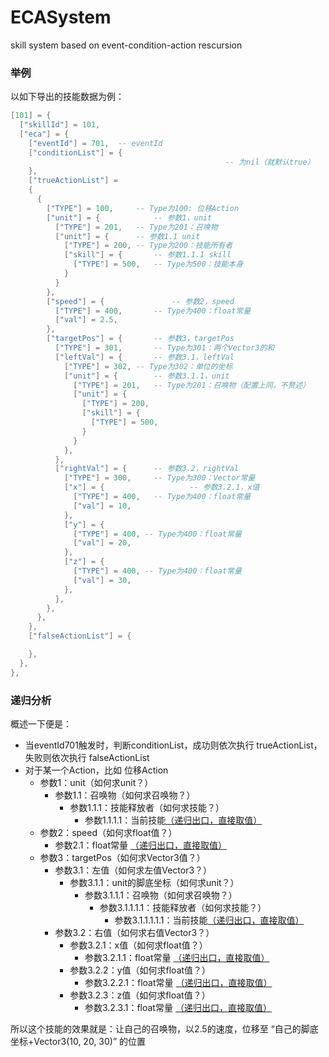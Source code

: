 # ECASystem
skill system based on event-condition-action rescursion

### 举例

以如下导出的技能数据为例：

```lua
[101] = {
  ["skillId"] = 101,
  ["eca"] = {
    ["eventId"] = 701,	-- eventId
    ["conditionList"] = {
												-- 为nil（就默认true）
    },
    ["trueActionList"] =
    {
      {
        ["TYPE"] = 100,		-- Type为100: 位移Action
        ["unit"] = {			-- 参数1，unit
          ["TYPE"] = 201,	-- Type为201：召唤物
          ["unit"] = {		-- 参数1.1 unit
            ["TYPE"] = 200, -- Type为200：技能所有者
            ["skill"] = {		-- 参数1.1.1 skill
              ["TYPE"] = 500,	-- Type为500：技能本身
            }
          }
        },
        ["speed"] = {				-- 参数2，speed
          ["TYPE"] = 400,		-- Type为400：float常量
          ["val"] = 2.5,
        },
        ["targetPos"] = {		-- 参数3，targetPos
          ["TYPE"] = 301,		-- Type为301：两个Vector3的和
          ["leftVal"] = {		-- 参数3.1，leftVal
            ["TYPE"] = 302,	-- Type为302：单位的坐标
            ["unit"] = {		-- 参数3.1.1，unit
              ["TYPE"] = 201,	-- Type为201：召唤物（配置上同，不赘述）
              ["unit"] = {
                ["TYPE"] = 200,
                ["skill"] = {
                  ["TYPE"] = 500,
                }
              }
            },
          },
          ["rightVal"] = {		-- 参数3.2，rightVal
            ["TYPE"] = 300,		-- Type为300：Vector常量
            ["x"] = {					-- 参数3.2.1，x值
              ["TYPE"] = 400,	-- Type为400：float常量
              ["val"] = 10,
            },
            ["y"] = {
              ["TYPE"] = 400, -- Type为400：float常量
              ["val"] = 20,
            },
            ["z"] = {
              ["TYPE"] = 400, -- Type为400：float常量
              ["val"] = 30,
            },
          },
        },
      },
    },
    ["falseActionList"] = {

    },
  },
},
```



### 递归分析

概述一下便是：

- 当eventId701触发时，判断conditionList，成功则依次执行 trueActionList，失败则依次执行 falseActionList
- 对于某一个Action，比如 位移Action
  - 参数1：unit（如何求unit？）
    - 参数1.1：召唤物（如何求召唤物？）
      - 参数1.1.1：技能释放者（如何求技能？）
        - 参数1.1.1.1：当前技能<u>（递归出口，直接取值）</u>
  - 参数2：speed（如何求float值？）
    - 参数2.1：float常量 <u>（递归出口，直接取值）</u>
  - 参数3：targetPos（如何求Vector3值？）
    - 参数3.1：左值（如何求左值Vector3？）
      - 参数3.1.1：unit的脚底坐标（如何求unit？）
        - 参数3.1.1.1：召唤物（如何求召唤物？）
          - 参数3.1.1.1.1：技能释放者（如何求技能？）
            - 参数3.1.1.1.1.1：当前技能<u>（递归出口，直接取值）</u>
    - 参数3.2：右值（如何求右值Vector3？）
      - 参数3.2.1：x值（如何求float值？）
        - 参数3.2.1.1：float常量 <u>（递归出口，直接取值）</u>
      - 参数3.2.2：y值（如何求float值？）
        - 参数3.2.2.1：float常量 <u>（递归出口，直接取值）</u>
      - 参数3.2.3：z值（如何求float值？）
        - 参数3.2.3.1：float常量 <u>（递归出口，直接取值）</u>



所以这个技能的效果就是：让自己的召唤物，以2.5的速度，位移至 “自己的脚底坐标+Vector3(10, 20, 30)” 的位置
